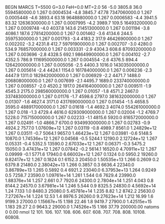 BEGN
MARCS T=5500 G=3.0 FeH=0.0 MT=2.0
                  56
-5.0 3805.8 36.0 5594580000.0 1.267 0.0004534 
-4.8 3845.7 47.78 7347060000.0 1.267 0.0005448 
-4.6 3893.4 63.18 9648880000.0 1.267 0.0006583 
-4.4 3941.5 83.32 12636300000.0 1.267 0.0007995 
-4.2 3989.7 109.5 16493200000.0 1.267 0.0009748 
-4.0 4037.8 143.6 21451300000.0 1.267 0.001194 
-3.8 4086.1 187.6 27814200000.0 1.267 0.001462 
-3.6 4134.6 244.5 35975300000.0 1.267 0.001793 
-3.4 4183.2 317.9 46426900000.0 1.267 0.002202 
-3.2 4231.8 412.7 59791900000.0 1.267 0.002707 
-3.0 4280.0 534.9 76857000000.0 1.267 0.003331 
-2.9 4304.3 608.6 87093200000.0 1.267 0.003696 
-2.8 4328.5 692.1 98649900000.0 1.267 0.004102 
-2.7 4352.5 786.9 111695000000.0 1.267 0.004554 
-2.6 4376.5 894.4 126420000000.0 1.267 0.005056 
-2.5 4400.3 1016.0 143035000000.0 1.267 0.005614 
-2.4 4424.1 1154.0 161784000000.0 1.267 0.006236 
-2.3 4447.9 1311.0 182942000000.0 1.267 0.006929 
-2.2 4471.7 1488.0 206808000000.0 1.267 0.007699 
-2.1 4495.7 1689.0 233740000000.0 1.267 0.008557 
-2.0 4520.2 1917.0 264164000000.0 1.267 0.009511 
-1.9 4545.3 2175.0 298560000000.0 1.267 0.01057 
-1.8 4571.2 2467.0 337483000000.0 1.267 0.01176 
-1.7 4598.6 2797.0 381632000000.0 1.267 0.01307 
-1.6 4627.4 3171.0 431769000000.0 1.267 0.01454 
-1.5 4658.5 3595.0 488917000000.0 1.267 0.01618 
-1.4 4692.3 4074.0 554261000000.0 1.267 0.018 
-1.3 4729.4 4616.0 629309000000.0 1.267 0.02004 
-1.2 4769.7 5228.0 715715000000.0 1.267 0.02233 
-1.1 4815.6 5920.0 816572000000.0 1.267 0.02491 
-1.0 4866.7 6700.0 934993000000.0 1.267 0.02783 
-0.9 4924.2 7577.0 1.07609e+12 1.267 0.03119 
-0.8 4989.7 8561.0 1.24829e+12 1.267 0.03511 
-0.7 5064.1 9657.0 1.46423e+12 1.267 0.03981 
-0.6 5148.5 10870.0 1.74536e+12 1.267 0.04568 
-0.5 5244.1 12190.0 2.12724e+12 1.267 0.05331 
-0.4 5352.5 13590.0 2.67033e+12 1.267 0.06371 
-0.3 5475.2 15050.0 3.47431e+12 1.267 0.07842 
-0.2 5614.1 16520.0 4.70911e+12 1.267 0.09999 
-0.1 5771.6 17940.0 6.66002e+12 1.267 0.1324 
0.0 5950.2 19260.0 9.82417e+12 1.267 0.1824 
0.1 6152.3 20450.0 1.50535e+13 1.266 0.2609 
0.2 6379.8 21480.0 2.38042e+13 1.266 0.3857 
0.3 6636.4 22340.0 3.86789e+13 1.265 0.5892 
0.4 6921.2 23040.0 6.37953e+13 1.264 0.9249 
0.5 7258.7 23590.0 1.09761e+14 1.261 1.544 
0.6 7629.4 23990.0 1.88376e+14 1.257 2.661 
0.7 7920.6 24300.0 2.7804e+14 1.251 4.043 
0.8 8144.2 24570.0 3.67981e+14 1.246 5.544 
0.9 8325.5 24830.0 4.5692e+14 1.24 7.133 
1.0 8480.3 25080.0 5.45781e+14 1.235 8.82 
1.2 8742.2 25630.0 7.27267e+14 1.224 12.53 
1.4 8976.5 26260.0 9.27623e+14 1.212 16.99 
1.6 9199.3 27000.0 1.15667e+15 1.198 22.46 
1.8 9419.7 27900.0 1.42515e+15 1.183 29.27 
2.0 9643.2 29000.0 1.74526e+15 1.166 37.79 
200000.00
natoms              0      0.00
nmol          12
          101.         106.       107.      108.         606.        607.        608.
          707.         708.       808.    10108.       60808.

